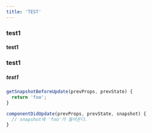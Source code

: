 ```yaml
---
title: 'TEST'
---
```


### test1
#### test1
### test1
##### test1

```js
getSnapshotBeforeUpdate(prevProps, prevState) {
  return 'foo';
}

componentDidUpdate(prevProps, prevState, snapshot) {
  // snapshot에 'foo'가 들어온다.
}
```